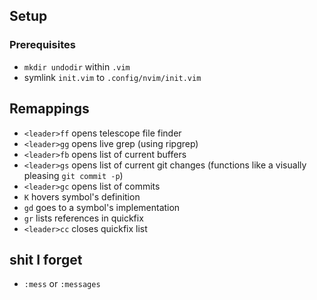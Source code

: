 ## Setup
### Prerequisites
- `mkdir undodir` within `.vim`
- symlink `init.vim` to `.config/nvim/init.vim`

## Remappings
- `<leader>ff` opens telescope file finder
- `<leader>gg` opens live grep (using ripgrep)
- `<leader>fb` opens list of current buffers
- `<leader>gs` opens list of current git changes (functions like a visually pleasing `git commit -p`)
- `<leader>gc` opens list of commits
- `K` hovers symbol's definition
- `gd` goes to a symbol's implementation
- `gr` lists references in quickfix
- `<leader>cc` closes quickfix list

## shit I forget
- `:mess` or `:messages`

